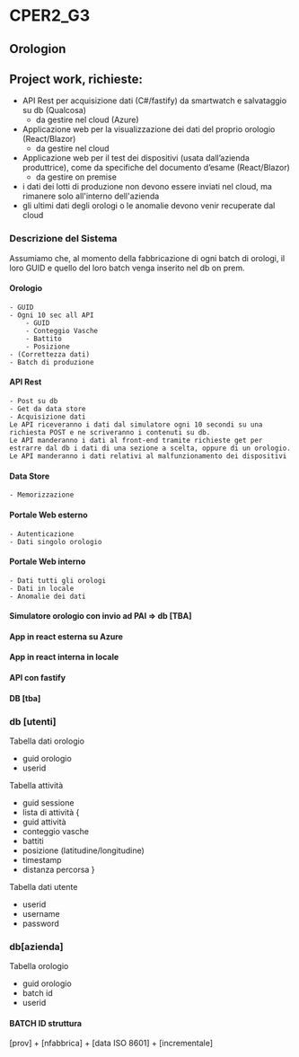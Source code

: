 # CPER2_G3
## Orologion
## Project work, richieste:
- API Rest per acquisizione dati (C#/fastify) da smartwatch e salvataggio su db (Qualcosa)
  - da gestire nel cloud (Azure)  
- Applicazione web per la visualizzazione dei dati del proprio orologio (React/Blazor)  
  - da gestire nel cloud  
- Applicazione web per il test dei dispositivi (usata dall’azienda produttrice), come da specifiche del documento d’esame (React/Blazor)  
  - da gestire on premise  
- i dati dei lotti di produzione non devono essere inviati nel cloud, ma rimanere solo all'interno dell'azienda  
- gli ultimi dati degli orologi o le anomalie devono venir recuperate dal cloud  

### Descrizione del Sistema

Assumiamo che, al momento della fabbricazione di ogni batch di orologi, il loro GUID e quello del loro batch venga inserito nel db on prem.

#### Orologio
	- GUID
	- Ogni 10 sec all API
		- GUID
 		- Conteggio Vasche
		- Battito
		- Posizione
	- (Correttezza dati)
	- Batch di produzione
	
	
#### API Rest
	- Post su db
	- Get da data store
	- Acquisizione dati
	Le API riceveranno i dati dal simulatore ogni 10 secondi su una richiesta POST e ne scriveranno i contenuti su db.
	Le API manderanno i dati al front-end tramite richieste get per estrarre dal db i dati di una sezione a scelta, oppure di un orologio.
	Le API manderanno i dati relativi al malfunzionamento dei dispositivi 
	
#### Data Store
	- Memorizzazione

#### Portale Web esterno
	- Autenticazione
	- Dati singolo orologio

#### Portale Web interno
	- Dati tutti gli orologi 
	- Dati in locale
	- Anomalie dei dati

#### Simulatore orologio con invio ad PAI => db [TBA]

#### App in react esterna su Azure

#### App in react interna in locale

#### API con fastify 

#### DB [tba]

### db [utenti]

Tabella dati orologio
- guid orologio
- userid

Tabella attività
- guid sessione
- lista di attività {
- guid attività
- conteggio vasche
- battiti
- posizione (latitudine/longitudine)
- timestamp
- distanza percorsa
}

Tabella dati utente
- userid
- username
- password

### db[azienda]
Tabella orologio
- guid orologio
- batch id
- userid

#### BATCH ID struttura
[prov] + [nfabbrica] + [data ISO 8601]  + [incrementale]
